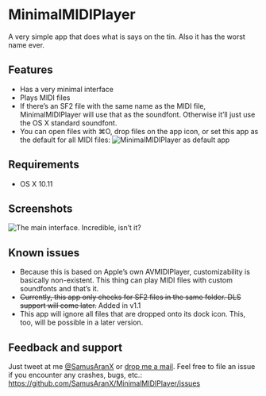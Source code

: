 # MinimalMIDIPlayer
A very simple app that does what is says on the tin. Also it has the worst name ever.

## Features
* Has a very minimal interface
* Plays MIDI files
* If there’s an SF2 file with the same name as the MIDI file, MinimalMIDIPlayer will use that as the soundfont. Otherwise it’ll just use the OS X standard soundfont.
* You can open files with ⌘O, drop files on the app icon, or set this app as the default for all MIDI files: ![MinimalMIDIPlayer as default app](https://cloud.githubusercontent.com/assets/676069/13197115/1fb342b0-d7e4-11e5-95ae-7f825b58cfd2.png)

## Requirements
* OS X 10.11

## Screenshots

![The main interface. Incredible, isn’t it?](https://cloud.githubusercontent.com/assets/676069/13197091/643d8e3c-d7e3-11e5-91a2-c2c5528ead68.png)

## Known issues
* Because this is based on Apple’s own AVMIDIPlayer, customizability is basically non-existent. This thing can play MIDI files with custom soundfonts and that’s it.
* ~~Currently, this app only checks for SF2 files in the same folder. DLS support will come later.~~ Added in v1.1
* This app will ignore all files that are dropped onto its dock icon. This, too, will be possible in a later version.

## Feedback and support
Just tweet at me [@SamusAranX](https://twitter.com/SamusAranX) or [drop me a mail](mailto:hallo@peterwunder.de).
Feel free to file an issue if you encounter any crashes, bugs, etc.: https://github.com/SamusAranX/MinimalMIDIPlayer/issues